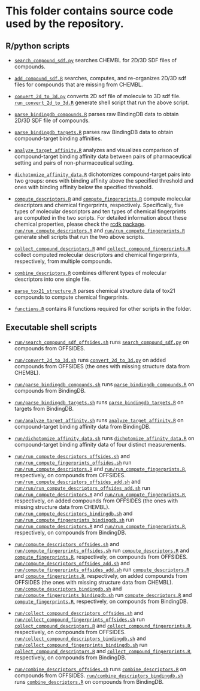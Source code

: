 # This folder contains source code used by the repository.

## R/python scripts 

+ [`search_compound_sdf.py`](search_compound_sdf.py) searches CHEMBL for 2D/3D SDF files of compounds.

+ [`add_compound_sdf.R`](add_compound_sdf.R) searches, computes, and re-organizes 2D/3D sdf files for compounds that are missing from CHEMBL. 

+ [`convert_2d_to_3d.py`](convert_2d_to_3d.py) converts 2D sdf file of molecule to 3D sdf file. [`run_convert_2d_to_3d.R`](run_convert_2d_to_3d.R) generate shell script that run the above script.

+ [`parse_bindingdb_compounds.R`](parse_bindingdb_compounds.R) parses raw BindingDB data to obtain 2D/3D SDF file of compounds. 

+ [`parse_bindingdb_targets.R`](parse_bindingdb_targets.R) parses raw BindingDB data to obtain compound-target binding affinities. 

+ [`analyze_target_affinity.R`](analyze_target_affinity.R) analyzes and visualizes comparison of compound-target binding affinity data between pairs of pharmaceutical setting and pairs of non-pharmaceutical setting.

+ [`dichotomize_affinity_data.R`](dichotomize_affinity_data.R) dichotomizes compound-target pairs into two groups: ones with binding affinity above the specified threshold and ones with binding affinity below the specified threshold.

+ [`compute_descriptors.R`](compute_descriptors.R) and [`compute_fingerprints.R`](compute_fingerprints.R) compute molecular descriptors and chemical fingerprints, respectively. Specifically, five types of molecular descriptors and ten types of chemical fingerprints are compulted in the two scripts. For detailed information about these chemical properties, please check the [rcdk package](https://cran.r-project.org/web/packages/rcdk/rcdk.pdf). [`run/run_compute_descriptors.R`](run/run_compute_descriptors.R) and [`run/run_compute_fingerprints.R`](run/run_compute_fingerprints.R) generate shell scripts that run the two above scripts. 

+ [`collect_compound_descriptors.R`](collect_compound_descriptors.R) and [`collect_compound_fingerprints.R`](collect_compound_fingerprints.R) collect computed molecular descriptors and chemical fingerprints, respectively, from multiple compounds. 

+ [`combine_descriptors.R`](combine_descriptors.R) combines different types of molecular descriptors into one single file. 

+ [`parse_tox21_structure.R`](parse_tox21_structure.R) parses chemical structure data of tox21 compounds to compute chemical fingerprints.  

+ [`functions.R`](functions.R) contains R functions required for other scripts in the folder. 
 
## Executable shell scripts

+ [`run/search_compound_sdf_offsides.sh`](run/search_compound_sdf_offsides.sh) runs [`search_compound_sdf.py`](search_compound_sdf.py) on compounds from OFFSIDES.

+ [`run/convert_2d_to_3d.sh`](run/convert_2d_to_3d.sh) runs [`convert_2d_to_3d.py`](convert_2d_to_3d.py) on added compounds from OFFSIDES (the ones with missing structure data from CHEMBL).

+ [`run/parse_bindingdb_compounds.sh`](run/parse_bindingdb_compounds.sh) runs [`parse_bindingdb_compounds.R`](parse_bindingdb_compounds.R) on compounds from BindingDB.

+ [`run/parse_bindingdb_targets.sh`](run/parse_bindingdb_targets.sh) runs [`parse_bindingdb_targets.R`](parse_bindingdb_targets.R) on targets from BindingDB.

+ [`run/analyze_target_affinity.sh`](run/analyze_target_affinity.sh) runs [`analyze_target_affinity.R`](analyze_target_affinity.R) on compound-target binding affinity data from BindingDB.

+ [`run/dichotomize_affinity_data.sh`](run/dichotomize_affinity_data.sh) runs [`dichotomize_affinity_data.R`](dichotomize_affinity_data.R) on compound-target binding affinity data of four distinct measurements.

+ [`run/run_compute_descriptors_offsides.sh`](run/run_compute_descriptors_offsides.sh) and [`run/run_compute_fingerprints_offsides.sh`](run/run_compute_fingerprints_offsides.sh) run [`run/run_compute_descriptors.R`](run/run_compute_descriptors.R) and [`run/run_compute_fingerprints.R`](run/run_compute_fingerprints.R), respectively, on compounds from OFFSIDES. [`run/run_compute_descriptors_offsides_add.sh`](run/run_compute_descriptors_offsides_add.sh) and [`run/run/run_compute_descriptors_offsides_add.sh`](run/run/run_compute_descriptors_offsides_add.sh) run [`run/run_compute_descriptors.R`](run/run_compute_descriptors.R) and [`run/run_compute_fingerprints.R`](run/run_compute_fingerprints.R), respectively, on added compounds from OFFSIDES (the ones with missing structure data from CHEMBL). [`run/run_compute_descriptors_bindingdb.sh`](run/run_compute_descriptors_bindingdb.sh) and [`run/run_compute_fingerprints_bindingdb.sh`](run/run_compute_fingerprints_bindingdb.sh) run [`run/run_compute_descriptors.R`](run/run_compute_descriptors.R) and [`run/run_compute_fingerprints.R`](run/run_compute_fingerprints.R), respectively, on compounds from BindingDB.

+ [`run/compute_descriptors_offsides.sh`](run/compute_descriptors_offsides.sh) and [`run/compute_fingerprints_offsides.sh`](run/compute_fingerprints_offsides.sh) run [`compute_descriptors.R`](compute_descriptors.R) and [`compute_fingerprints.R`](compute_fingerprints.R), respectively, on compounds from OFFSIDES. [`run/compute_descriptors_offsides_add.sh`](run/compute_descriptors_offsides_add.sh) and [`run/compute_fingerprints_offsides_add.sh`](run/compute_fingerprints_offsides_add.sh) run [`compute_descriptors.R`](compute_descriptors.R) and [`compute_fingerprints.R`](compute_fingerprints.R), respectively, on added compounds from OFFSIDES (the ones with missing structure data from CHEMBL). [`run/compute_descriptors_bindingdb.sh`](run/compute_descriptors_offsides.sh) and [`run/compute_fingerprints_bindingdb.sh`](run/compute_fingerprints_bindingdb.sh) run [`compute_descriptors.R`](compute_descriptors.R) and [`compute_fingerprints.R`](compute_fingerprints.R), respectively, on compounds from BindingDB.

+ [`run/collect_compound_descriptors_offsides.sh`](run/collect_compound_descriptors_offsides.sh) and [`run/collect_compound_fingerprints_offsides.sh`](run/collect_compound_fingerprints_offsides.sh) run [`collect_compound_descriptors.R`](collect_compound_descriptors.R) and [`collect_compound_fingerprints.R`](collect_compound_fingerprints.R), respectively, on compounds from OFFSIDES. [`run/collect_compound_descriptors_bindingdb.sh`](run/collect_compound_descriptors_bindingdb.sh) and [`run/collect_compound_fingerprints_bindingdb.sh`](run/collect_compound_fingerprints_bindingdb.sh) run [`collect_compound_descriptors.R`](collect_compound_descriptors.R) and [`collect_compound_fingerprints.R`](collect_compound_fingerprints.R), respectively, on compounds from BindingDB.

+ [`run/combine_descriptors_offsides.sh`](run/combine_descriptors_offsides.sh) runs [`combine_descriptors.R`](combine_descriptors.R) on compounds from OFFSIDES. [`run/combine_descriptors_bindingdb.sh`](run/combine_descriptors_bindingdb.sh) runs [`combine_descriptors.R`](combine_descriptors.R) on compounds from BindingDB.

